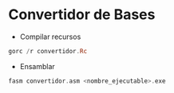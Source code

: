 # Convertidor de Bases


* Compilar recursos
```hs
gorc /r convertidor.Rc
```

* Ensamblar
```hs
fasm convertidor.asm <nombre_ejecutable>.exe
```